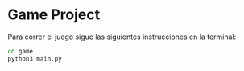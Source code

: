 # Game Project

Para correr el juego sigue las siguientes instrucciones en la terminal:

```sh
cd game
python3 main.py
```
